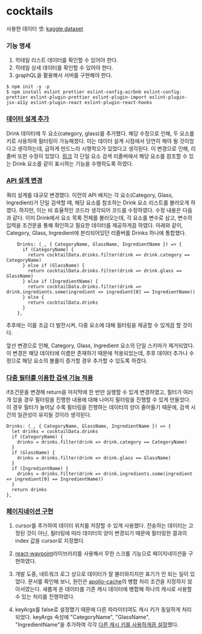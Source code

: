 # cocktails

사용한 데이터 셋: [kaggle dataset](https://www.kaggle.com/datasets/ai-first/cocktail-ingredients)

### 기능 명세

1. 칵테일 리스트 데이터를 확인할 수 있어야 한다.
2. 칵테일 상세 데이터를 확인할 수 있어야 한다.
3. graphQL을 활용해서 서버를 구현해야 한다.

```
$ npm init -y -p
$ npm install eslint prettier eslint-config-airbnb eslint-config-prettier eslint-plugin-prettier eslint-plugin-import eslint-plugin-jsx-a11y eslint-plugin-react eslint-plugin-react-hooks
```

### [데이터 설계 추가](https://github.com/preferchoi/cocktails/commit/af7eeb7f0b66e53713700c896ee75273444914c0)

Drink 데이터에 두 요소(category, glass)를 추가했다. 해당 수정으로 인해, 두 요소를 키로 사용하여 필터링이 가능해졌다.
이는 데이터 설계 시점에서 당연히 해야 될 것이었다고 생각하는데, 급하게 만드느라 시행착오가 있었다고 생각된다.
이 변경으로 인해, 리졸버 또한 수정이 있었다. [링크](https://github.com/preferchoi/cocktails/commit/03846d162e1292578c3c3008b7ad09feecc35ef8)
각 단일 요소 검색 리졸버에서 해당 요소를 참조할 수 있는 Drink 요소를 같이 표시하는 기능을 수행하도록 하였다.

### [API 설계 변경](https://github.com/preferchoi/cocktails/commit/697297f1379ab19980c44d61fec84eeea99acb93)

쿼리 설계를 대규모 변경했다. 이전의 API 배치는 각 요소(Category, Glass, Ingredient)가 단일 검색할 때, 해당 요소를 참조하는 Drink 요소 리스트를 불러오게 하였다. 하지만, 이는 비 효율적인 코드라 생각되어 코드를 수정하였다.
수정 내용은 다음과 같다. 이미 Drink에서 요소 목록 전체를 불러오는데, 각 요소를 변수로 삼고, 변수의 입력을 조건문을 통해 확인하고 필요한 데이터를 제공하게끔 하였다.
아래와 같이, Category, Glass, Ingredient에 분리되어있던 리졸버를 Drinks 하나에 통합했다.

```
    Drinks: (_, { CategoryName, GlassName, IngredientName }) => {
      if (CategoryName) {
        return cocktailData.drinks.filter(drink => drink.category == CategoryName)
      } else if (GlassName) {
        return cocktailData.drinks.filter(drink => drink.glass == GlassName)
      } else if (IngredientName) {
        return cocktailData.drinks.filter(drink => drink.ingredients.some(ingredient => ingredient[0] == IngredientName))
      } else {
        return cocktailData.drinks
      }
    },
```

추후에는 이를 조금 더 발전시켜, 다중 요소에 대해 필터링을 제공할 수 있게끔 할 것이다.

앞선 변경으로 인해, Category, Glass, Ingredient 요소의 단일 스키마가 제거되었다. 이 변경은 해당 데이터에 이름만 존재하기 때문에 적용되었는데, 추후 데이터 추가나 수정으로 해당 요소의 볼륨이 증가할 경우 추가할 수 있도록 하겠다.

### [다중 필터를 이용한 검색 기능 적용](https://github.com/preferchoi/cocktails/commit/9bae821049f6f2625b1f7bf659248199bec14551)

if조건문을 변경해 return을 마지막에 한 번만 실행할 수 있게 변경하였고, 필터가 여러 개 있을 경우 필터링을 진행한 내용에 대해 나머지 필터링을 진행할 수 있게 만들었다. 이 경우 필터가 늘어날 수록 필터링을 진행하는 데이터의 양이 줄어들기 때문에, 검색 시간의 일관성이 유지될 것이라 생각된다.

```
Drinks: (_, { CategoryName, GlassName, IngredientName }) => {
  let drinks = cocktailData.drinks
  if (CategoryName) {
    drinks = drinks.filter(drink => drink.category == CategoryName)
  }
  if (GlassName) {
    drinks = drinks.filter(drink => drink.glass == GlassName)
  }
  if (IngredientName) {
    drinks = drinks.filter(drink => drink.ingredients.some(ingredient => ingredient[0] == IngredientName))
  }
  return drinks
},
```

### [페이지네이션 구현](https://github.com/preferchoi/cocktails/commit/88f65c7b9e5ea9a8b18a7791e7ffe09cd238c57d)

1. cursor를 추가하여 데이터 위치를 저장할 수 있게 사용했다. 전송하는 데이터는 고정된 것이 아닌, 필터링에 따라 데이터의 양이 변경되기 때문에 필터링한 결과의 index 값을 cursor로 지정했다.

2. [react-waypoint](https://github.com/preferchoi/cocktails/commit/6565635251c8ac61e317323f51ee1d3f1856ed01)라이브러리를 사용해서 무한 스크롤 기능으로 페이지네이션을 구현하였다.

3. 개발 도중, 네트워크 로그 상으로 데이터가 잘 불러와지지만 표기가 안 되는 일이 있었다. 문서를 확인해 보니, 원인은 [apollo-cache](https://github.com/preferchoi/cocktails/commit/39337272af615dd210aa1ce4395357c84a6ebc2a)의 병합 처리 조건을 지정하지 않아서였는다. 새롭게 온 데이터를 기존 캐시 데이터에 병합해 하나의 캐시로 사용할 수 있는 처리를 진행하였다.

4. keyArgs를 false로 설정했기 때문에 다른 파라미터여도 캐시 키가 동일하게 처리되었다. keyArgs 속성에 "CategoryName", "GlassName", "IngredientName"을 추가하여 각각 [다른 캐시 키를 사용하게끔 설정](https://github.com/preferchoi/cocktails/commit/ed9579ba96c9354079b8f050a57e397be54cb3cf)했다.
